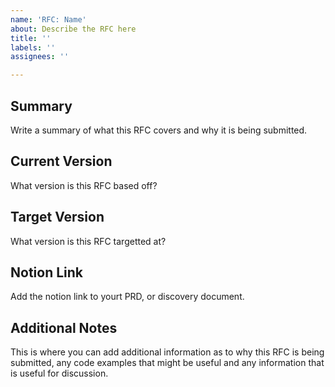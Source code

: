 ```yaml
---
name: 'RFC: Name'
about: Describe the RFC here
title: ''
labels: ''
assignees: ''

---
```


## Summary

Write a summary of what this RFC covers and why it is being submitted.

## Current Version

What version is this RFC based off?

## Target Version

What version is this RFC targetted at?

## Notion Link

Add the notion link to yourt PRD, or discovery document.

## Additional Notes

This is where you can add additional information as to why this RFC is being submitted, any code examples that might be useful and any information that is useful for discussion.
